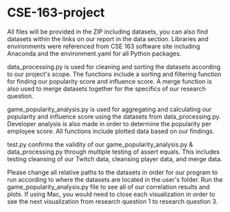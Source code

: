 # CSE-163-project

All files will be provided in the ZIP including datasets, you can also find datasets within the links on our report in the data section. Libraries and environments were referenced from CSE 163 software site including Anaconda and the environment.yaml for all Python packages.

data_processing.py is used for cleaning and sorting the datasets according to our project's scope. The functions include a sorting and filtering function for finding our popularity score and influence score. A merge function is also used to merge datasets together for the specifics of our research question.

game_popularity_analysis.py is used for aggregating and calculating our popularity and influence score using the datasets from data_processing.py. Developer analysis is also made in order to determine the popularity per employee score. All functions include plotted data based on our findings.

test.py confirms the validity of our game_popularity_analysis.py & data_processing.py through multiple testing of assert equals. This includes testing cleansing of our Twitch data, cleansing player data, and merge data.

Please change all relative paths to the datasets in order for our program to run according to where the datasets are located in the user's folder. Run the game_popularity_analysis.py file to see all of our correlation results and plots. If using Mac, you would need to close each visualization in order to see the next visualization from research question 1 to research question 3. 
